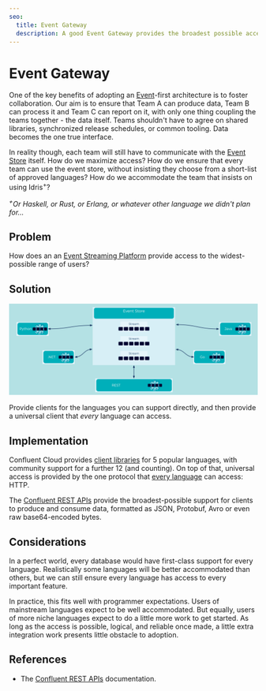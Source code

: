```yaml
---
seo:
  title: Event Gateway
  description: A good Event Gateway provides the broadest possible access to different users of the Event Store.
---
```


# Event Gateway

One of the key benefits of adopting an
[Event](../event/event.md)-first architecture is to foster
collaboration. Our aim is to ensure that Team A can produce data, Team
B can process it and Team C can report on it, with only one thing
coupling the teams together - the data itself.  Teams shouldn't have
to agree on shared libraries, synchronized release schedules, or
common tooling. Data becomes the one true interface.

In reality though, each team will still have to communicate with the
[Event Store][event_store] itself. How do we maximize access? How do
we ensure that every team can use the event store, without insisting
they choose from a short-list of approved languages?  How do we
accommodate the team that insists on using Idris<sup>+</sup>?

<i><sup>+</sup>Or Haskell, or Rust, or Erlang, or whatever other
language we didn't plan for...</i>

## Problem

How does an an [Event Streaming
Platform](../event-stream/event-streaming-platform.md) provide access
to the widest-possible range of users?

## Solution

![event-gateway](../img/event-gateway.svg)

Provide clients for the languages you can support directly, and then
provide a universal client that _every_ language can access.

## Implementation

Confluent Cloud provides [client libraries][client_libraries] for 5
popular languages, with community support for a further 12 (and
counting). On top of that, universal access is provided by the one
protocol that [every language][fortran_http] can access: HTTP.

The [Confluent REST APIs][rest_apis] provide the broadest-possible
support for clients to produce and consume data, formatted as JSON,
Protobuf, Avro or even raw base64-encoded bytes.

## Considerations

In a perfect world, every database would have first-class support for
every language. Realistically some languages will be better
accommodated than others, but we can still ensure every language has
access to every important feature.

In practice, this fits well with programmer expectations. Users of
mainstream languages expect to be well accommodated. But equally, users
of more niche languages expect to do a little more work to get
started. As long as the access is possible, logical, and reliable once
made, a little extra integration work presents little obstacle to
adoption.

## References

* The [Confluent REST APIs][rest_apis] documentation.

[event_store]: ../event-storage/event-store.md
[rest_apis]: https://docs.confluent.io/platform/current/kafka-rest/index.html
[client_libraries]: https://docs.confluent.io/platform/current/clients/index.html
[fortran_http]: https://github.com/interkosmos/fortran-curl/blob/master/examples/http/http.f90
[curl]: https://curl.se/
